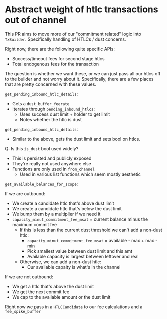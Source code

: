 # Abstract weight of htlc transactions out of channel

This PR aims to move more of our "commitment related" logic
into `TxBuilder`. Specifically handling of HTLCs / dust concerns.

Right now, there are the following quite specific APIs:
- Success/timeout fees for second stage htlcs
- Total endogenous fees for the transaction

The question is whether we want these, or we can just pass all
our htlcs off to the builder and not worry about it. Specifically,
there are a few places that are pretty concerned with these values.

`get_pending_inbound_htlc_details`:
- Gets a `dust_buffer_feerate`
- Iterates through `pending_inbound_htlcs`:
  - Uses success dust limit + holder to get limit
  - Notes whether the htlc is dust

`get_pending_inbound_htlc_details`:
- Similar to the above, gets the dust limit and sets bool on
  htlcs.

Q: Is this `is_dust` bool used widely?
- This is persisted and publicly exposed
- They're really not used anywhere else
- Functions are only used in `from_channel`
  - Used in various list functions which seem mostly
    aesthetic

`get_available_balances_for_scope`:

If we are outbound:
- We create a candidate htlc that's above dust limit
- We create a candidate htlc that's below the dust limit
- We bump them by a multiplier if we need it 
- `capacity_minut_commitment_fee_msat` = 
  current balance minus the maximum commit fee
  - If this is less than the current dust threshold we can't
    add a non-dust htlc:
    - `capacity_minut_commitment_fee_msat` =
      available - max + max - min
    - Pick smallest value between dust limit and this amt
    - Available capacity is largest between leftover and real
  - Otherwise, we can add a non-dust htlc:
    - Our available capaity is what's in the channel

If we are not outbound:
- We get a htlc that's above the dust limit
- We get the next commit fee
- We cap to the available amount or the dust limit

Right now we pass in a `HTLCCandidate` to our fee calculations
and a `fee_spike_buffer`
